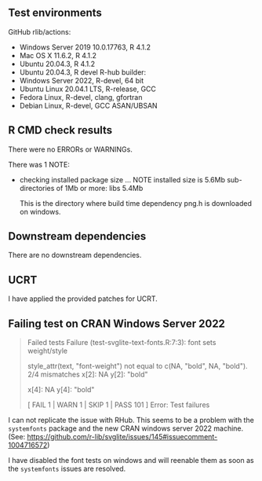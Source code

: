 ## Test environments
GitHub rlib/actions:
* Windows Server 2019 10.0.17763, R 4.1.2
* Mac OS X 11.6.2, R 4.1.2
* Ubuntu 20.04.3, R 4.1.2
* Ubuntu 20.04.3, R devel
R-hub builder:
* Windows Server 2022, R-devel, 64 bit
* Ubuntu Linux 20.04.1 LTS, R-release, GCC
* Fedora Linux, R-devel, clang, gfortran
* Debian Linux, R-devel, GCC ASAN/UBSAN

## R CMD check results
There were no ERRORs or WARNINGs. 

There was 1 NOTE:

* checking installed package size ... NOTE
    installed size is  5.6Mb
    sub-directories of 1Mb or more:
      libs   5.4Mb

  This is the directory where build time dependency png.h is downloaded on windows.

## Downstream dependencies
There are no downstream dependencies.

## UCRT

I have applied the provided patches for UCRT.

## Failing test on CRAN Windows Server 2022

> Failed tests
> Failure (test-svglite-text-fonts.R:7:3): font sets weight/style 
> 
>   style_attr(text, "font-weight") not equal to c(NA, "bold", NA, "bold").
>   2/4 mismatches
>   x[2]: NA
>   y[2]: "bold"
>   
>   x[4]: NA
>   y[4]: "bold"
>   
>   [ FAIL 1 | WARN 1 | SKIP 1 | PASS 101 ]
>   Error: Test failures

I can not replicate the issue with RHub.
This seems to be a problem with the `systemfonts` package and the new CRAN windows server 2022 machine. (See: https://github.com/r-lib/svglite/issues/145#issuecomment-1004716572)

I have disabled the font tests on windows and will reenable them as soon as the `systemfonts` issues are resolved.